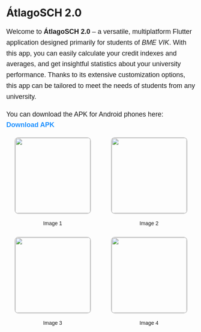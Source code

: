 # ÁtlagoSCH 2.0

<div style="font-family: Arial, sans-serif; line-height: 1.6;">

<p style="font-size: 18px;">
    Welcome to <strong>ÁtlagoSCH 2.0</strong> – a versatile, multiplatform Flutter application designed primarily for students of <em>BME VIK</em>. With this app, you can easily calculate your credit indexes and averages, and get insightful statistics about your university performance. Thanks to its extensive customization options, this app can be tailored to meet the needs of students from any university.
</p>

<p style="font-size: 18px;">
    You can download the APK for Android phones here: 
    <a href="https://drive.google.com/file/d/1Y6ftFfSJodEOtuVVP20zugRcvrFVqq3X/view?usp=drive_link" style="text-decoration: none; color: #1e90ff; font-weight: bold;">Download APK</a>
</p>

<div style="display: flex; flex-wrap: wrap; gap: 10px; justify-content: center; align-items: center;">
    <div style="flex: 1 1 200px; text-align: center;">
        <img src="https://github.com/balazs003/kreditindex_calculator/assets/144109760/20049d6e-00ce-4b87-9af9-519f74da5482" width="200" style="border: 2px solid #ccc; border-radius: 10px;"/>
        <p>Image 1</p>
    </div>
    <div style="flex: 1 1 200px; text-align: center;">
        <img src="https://github.com/balazs003/kreditindex_calculator/assets/144109760/59535882-4ab8-4825-a870-23b98399f6ce" width="200" style="border: 2px solid #ccc; border-radius: 10px;"/>
        <p>Image 2</p>
    </div>
    <div style="flex: 1 1 200px; text-align: center;">
        <img src="https://github.com/balazs003/kreditindex_calculator/assets/144109760/f6a994cd-2113-49d2-80cf-6fc03e597eaf" width="200" style="border: 2px solid #ccc; border-radius: 10px;"/>
        <p>Image 3</p>
    </div>
    <div style="flex: 1 1 200px; text-align: center;">
        <img src="https://github.com/balazs003/kreditindex_calculator/assets/144109760/bfdfe969-bad9-4214-b584-72f13c206fa0" width="200" style="border: 2px solid #ccc; border-radius: 10px;"/>
        <p>Image 4</p>
    </div>
</div>

</div>
